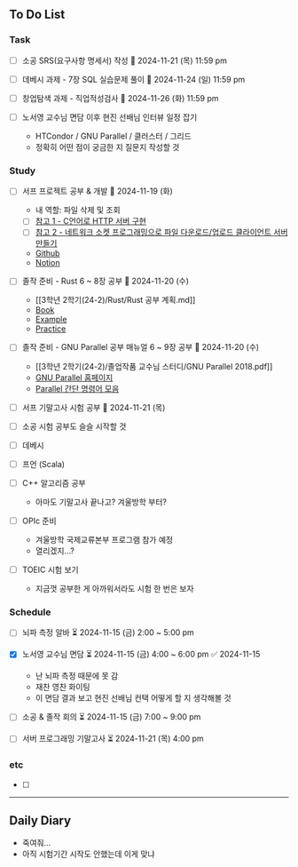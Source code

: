 ## To Do List
### Task
- [ ] 소공 SRS(요구사항 명세서) 작성 📅 2024-11-21 (목) 11:59 pm
- [ ] 데베시 과제 - 7장 SQL 실습문제 풀이 📅 2024-11-24 (일) 11:59 pm
- [ ] 창업탐색 과제 - 직업적성검사 📅 2024-11-26 (화) 11:59 pm

- [ ] 노서영 교수님 면담 이후 현진 선배님 인터뷰 일정 잡기
	- HTCondor / GNU Parallel / 클러스터 / 그리드
	- 정확히 어떤 점이 궁금한 지 질문지 작성할 것

### Study
- [ ] 서프 프로젝트 공부 & 개발 📅 2024-11-19 (화)
	- 내 역할: 파일 삭제 및 조회
	- [ ] [참고 1 - C언어로 HTTP 서버 구현](https://fascination-euna.tistory.com/entry/P4C-W4-W5-C%EC%96%B8%EC%96%B4%EB%A1%9C-HTTP-%EC%84%9C%EB%B2%84-%EA%B5%AC%ED%98%84)
	- [ ] [참고 2 - 네트워크 소켓 프로그래밍으로 파일 다운로드/업로드 클라이언트 서버 만들기](https://codingwell.tistory.com/59)
	- [Github](https://github.com/2024-ServerProgramming/MultiThreading_WebHardServer)
	- [Notion](https://www.notion.so/13778461352780bc9d32eeb226a40321)
- [ ] 졸작 준비 - Rust 6 ~ 8장 공부 📅 2024-11-20 (수) 
	- [[3학년 2학기(24-2)/Rust/Rust 공부 계획.md]]
	- [Book](https://doc.rust-kr.org/)
	- [Example](https://doc.rust-lang.org/rust-by-example/)
	- [Practice](https://practice.course.rs/)
- [ ] 졸작 준비 - GNU Parallel 공부 매뉴얼 6 ~ 9장 공부 📅 2024-11-20 (수)
	- [[3학년 2학기(24-2)/졸업작품 교수님 스터디/GNU Parallel 2018.pdf]]
	- [GNU Parallel 홈페이지](https://www.gnu.org/software/parallel/man.html)
	- [Parallel 간단 명령어 모음](https://www.gnu.org/software/parallel/parallel_cheat.pdf)
- [ ] 서프 기말고사 시험 공부 📅 2024-11-21 (목) 

- [ ] 소공 시험 공부도 슬슬 시작할 것
- [ ] 데베시
- [ ] 프언 (Scala)

- [ ] C++ 알고리즘 공부
	- 아마도 기말고사 끝나고? 겨울방학 부터?
- [ ] OPIc 준비
	- 겨울방학 국제교류본부 프로그램 참가 예정
	- 열리겠지...?
- [ ] TOEIC 시험 보기
	- 지금껏 공부한 게 아까워서라도 시험 한 번은 보자

### Schedule
- [ ] 뇌파 측정 알바 ⏳ 2024-11-15 (금) 2:00 ~ 5:00 pm
- [x] 노서영 교수님 면담 ⏳ 2024-11-15 (금) 4:00 ~ 6:00 pm ✅ 2024-11-15
	- 난 뇌파 측정 때문에 못 감
	- 재찬 영찬 화이팅
	- 이 면담 결과 보고 현진 선배님 컨택 어떻게 할 지 생각해볼 것
- [ ] 소공 & 졸작 회의 ⏳ 2024-11-15 (금) 7:00 ~ 9:00 pm

- [ ] 서버 프로그래밍 기말고사 ⏳ 2024-11-21 (목) 4:00 pm

### etc
- [ ] 

---
## Daily Diary
- 죽여줘...
- 아직 시험기간 시작도 안했는데 이게 맞냐
